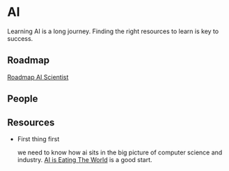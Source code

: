 # AI

Learning AI is a long journey. Finding the right resources to learn is key to success.

## Roadmap

[Roadmap AI Scientist](https://roadmap.sh/ai-data-scientist)

## People

<Avatar name="Andrew Ng" src="https://pbs.twimg.com/profile_images/733174243714682880/oyG30NEH_400x400.jpg" />

<Avatar name="Jay Alammar" src="https://pbs.twimg.com/profile_images/1325460517922729984/xDO9dBt-_400x400.jpg" />

## Resources

- First thing first

  we need to know how ai sits in the big picture of computer science and industry. [AI is Eating The World](https://www.youtube.com/watch?v=oTqG2DbXl2Y) is a good start.
